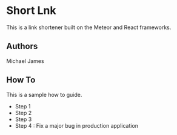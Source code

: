 # Short Lnk

This is a link shortener built on the Meteor and React frameworks.

## Authors

Michael James

## How To

This is a sample how to guide.

- Step 1
- Step 2
- Step 3
- Step 4 : Fix a major bug in production application
